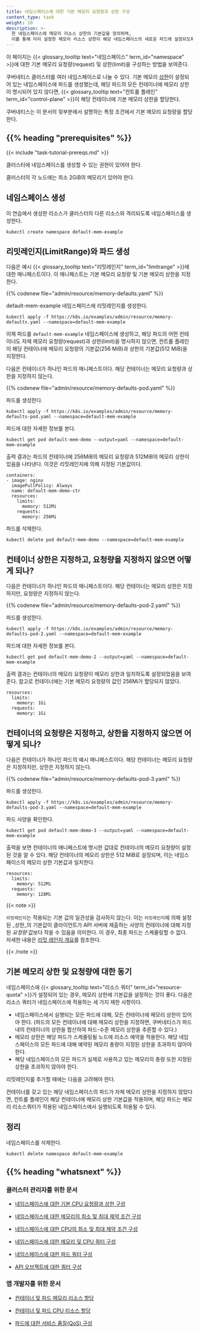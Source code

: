 ```yaml
---
title: 네임스페이스에 대한 기본 메모리 요청량과 상한 구성
content_type: task
weight: 10
description: >-
  한 네임스페이스에 메모리 리소스 상한의 기본값을 정의하며, 
  이를 통해 미리 설정한 메모리 리소스 상한이 해당 네임스페이스의 새로운 파드에 설정되도록 한다.
---
```


<!-- overview -->

이 페이지는 {{< glossary_tooltip text="네임스페이스" term_id="namespace" >}}에 대한 
기본 메모리 요청량(request) 및 상한(limit)을 구성하는 방법을 보여준다.

쿠버네티스 클러스터를 여러 네임스페이스로 나눌 수 있다. 
기본 메모리 [상한](/ko/docs/concepts/configuration/manage-resources-containers/#요청-및-제한)이 
설정되어 있는 네임스페이스에 파드를 생성했는데, 
해당 파드의 모든 컨테이너에 메모리 상한이 명시되어 있지 않다면, 
{{< glossary_tooltip text="컨트롤 플레인" term_id="control-plane" >}}이 
해당 컨테이너에 
기본 메모리 상한을 할당한다.

쿠버네티스는 이 문서의 뒷부분에서 설명하는 특정 조건에서 기본 메모리 요청량을 할당한다.




## {{% heading "prerequisites" %}}


{{< include "task-tutorial-prereqs.md" >}}

클러스터에 네임스페이스를 생성할 수 있는 권한이 있어야 한다.

클러스터의 각 노드에는 최소 2GiB의 메모리가 있어야 한다.



<!-- steps -->

## 네임스페이스 생성

이 연습에서 생성한 리소스가 클러스터의 다른 리소스와
격리되도록 네임스페이스를 생성한다.

```shell
kubectl create namespace default-mem-example
```

## 리밋레인지(LimitRange)와 파드 생성

다음은 예시 {{< glossary_tooltip text="리밋레인지" term_id="limitrange" >}}에 대한 매니페스트이다.
이 매니페스트는 기본 메모리 요청량 및 
기본 메모리 상한을 지정한다.

{{% codenew file="admin/resource/memory-defaults.yaml" %}}

default-mem-example 네임스페이스에 리밋레인지를 생성한다.

```shell
kubectl apply -f https://k8s.io/examples/admin/resource/memory-defaults.yaml --namespace=default-mem-example
```

이제 파드를 `default-mem-example` 네임스페이스에 생성하고, 
해당 파드의 어떤 컨테이너도 자체 메모리 요청량(request)과 상한(limit)을 명시하지 않으면, 
컨트롤 플레인이 해당 컨테이너에 메모리 요청량의 기본값(256 MiB)과 
상한의 기본값(512 MiB)을 지정한다.


다음은 컨테이너가 하나인 파드의 매니페스트이다. 
해당 컨테이너는 메모리 요청량과 상한을 지정하지 않는다.

{{% codenew file="admin/resource/memory-defaults-pod.yaml" %}}

파드를 생성한다.

```shell
kubectl apply -f https://k8s.io/examples/admin/resource/memory-defaults-pod.yaml --namespace=default-mem-example
```

파드에 대한 자세한 정보를 본다.

```shell
kubectl get pod default-mem-demo --output=yaml --namespace=default-mem-example
```

출력 결과는 파드의 컨테이너에 256MiB의 메모리 요청량과
512MiB의 메모리 상한이 있음을 나타낸다. 이것은 리밋레인지에 의해 지정된 기본값이다.

```shell
containers:
- image: nginx
  imagePullPolicy: Always
  name: default-mem-demo-ctr
  resources:
    limits:
      memory: 512Mi
    requests:
      memory: 256Mi
```

파드를 삭제한다.

```shell
kubectl delete pod default-mem-demo --namespace=default-mem-example
```

## 컨테이너 상한은 지정하고, 요청량을 지정하지 않으면 어떻게 되나?

다음은 컨테이너가 하나인 파드의 매니페스트이다. 
해당 컨테이너는 메모리 상한은 지정하지만, 요청량은 지정하지 않는다.

{{% codenew file="admin/resource/memory-defaults-pod-2.yaml" %}}

파드를 생성한다.


```shell
kubectl apply -f https://k8s.io/examples/admin/resource/memory-defaults-pod-2.yaml --namespace=default-mem-example
```

파드에 대한 자세한 정보를 본다.

```shell
kubectl get pod default-mem-demo-2 --output=yaml --namespace=default-mem-example
```

출력 결과는 컨테이너의 메모리 요청량이 메모리 상한과 일치하도록 설정되었음을 보여준다.
참고로 컨테이너에는 기본 메모리 요청량의 값인 256Mi가 할당되지 않았다.

```
resources:
  limits:
    memory: 1Gi
  requests:
    memory: 1Gi
```

## 컨테이너의 요청량은 지정하고, 상한을 지정하지 않으면 어떻게 되나?

다음은 컨테이너가 하나인 파드의 예시 매니페스트이다. 
해당 컨테이너는 메모리 요청량은 지정하지만, 상한은 지정하지 않는다.

{{% codenew file="admin/resource/memory-defaults-pod-3.yaml" %}}

파드를 생성한다.

```shell
kubectl apply -f https://k8s.io/examples/admin/resource/memory-defaults-pod-3.yaml --namespace=default-mem-example
```

파드 사양을 확인한다.

```shell
kubectl get pod default-mem-demo-3 --output=yaml --namespace=default-mem-example
```

출력을 보면 컨테이너의 매니페스트에 명시한 값대로 컨테이너의 메모리 요청량이 설정된 것을 알 수 있다.
해당 컨테이너의 메모리 상한은 512 MiB로 설정되며, 
이는 네임스페이스의 메모리 상한 기본값과 일치한다.

```
resources:
  limits:
    memory: 512Mi
  requests:
    memory: 128Mi
```

{{< note >}}

`리밋레인지`는 적용되는 기본 값의 일관성을 검사하지 않는다. 이는 `리밋레인지`에 의해 설정된 _상한_의 기본값이 클라이언트가 API 서버에 제출하는 사양의 컨테이너에 대해 지정된 _요청량_ 값보다 작을 수 있음을 의미한다. 이 경우, 최종 파드는 스케줄링할 수 없다.
자세한 내용은 [리밋 레인지 개요](/ko/docs/concepts/policy/limit-range/#constraints-on-resource-limits-and-requests)를 참조한다.

{{< /note >}}


## 기본 메모리 상한 및 요청량에 대한 동기

네임스페이스에 {{< glossary_tooltip text="리소스 쿼터" term_id="resource-quota" >}}가 
설정되어 있는 경우,
메모리 상한에 기본값을 설정하는 것이 좋다.
다음은 리소스 쿼터가 네임스페이스에 적용하는 세 가지 제한 사항이다.

* 네임스페이스에서 실행되는 모든 파드에 대해, 모든 컨테이너에 메모리 상한이 있어야 한다.
  (파드의 모든 컨테이너에 대해 메모리 상한을 지정하면, 
  쿠버네티스가 파드 내의 컨테이너의 상한을 합산하여 파드-수준 메모리 상한을 추론할 수 있다.)
* 메모리 상한은 해당 파드가 스케줄링될 노드에 리소스 예약을 적용한다.
  해당 네임스페이스의 모든 파드에 대해 예약된 메모리 총량이 지정된 상한을 초과하지 않아야 한다.
* 해당 네임스페이스의 모든 파드가 실제로 사용하고 있는 메모리의 총량 또한 지정된 상한을 초과하지 않아야 한다.

리밋레인지를 추가할 때에는 다음을 고려해야 한다.

컨테이너를 갖고 있는 해당 네임스페이스의 파드가 자체 메모리 상한을 지정하지 않았다면, 
컨트롤 플레인이 해당 컨테이너에 메모리 상한 기본값을 적용하며, 
해당 파드는 메모리 리소스쿼터가 적용된 네임스페이스에서 실행되도록 허용될 수 있다.

## 정리

네임스페이스를 삭제한다.

```shell
kubectl delete namespace default-mem-example
```



## {{% heading "whatsnext" %}}


### 클러스터 관리자를 위한 문서

* [네임스페이스에 대한 기본 CPU 요청량과 상한 구성](/ko/docs/tasks/administer-cluster/manage-resources/cpu-default-namespace/)

* [네임스페이스에 대한 메모리의 최소 및 최대 제약 조건 구성](/ko/docs/tasks/administer-cluster/manage-resources/memory-constraint-namespace/)

* [네임스페이스에 대한 CPU의 최소 및 최대 제약 조건 구성](/ko/docs/tasks/administer-cluster/manage-resources/cpu-constraint-namespace/)

* [네임스페이스에 대한 메모리 및 CPU 쿼터 구성](/ko/docs/tasks/administer-cluster/manage-resources/quota-memory-cpu-namespace/)

* [네임스페이스에 대한 파드 쿼터 구성](/ko/docs/tasks/administer-cluster/manage-resources/quota-pod-namespace/)

* [API 오브젝트에 대한 쿼터 구성](/docs/tasks/administer-cluster/quota-api-object/)

### 앱 개발자를 위한 문서

* [컨테이너 및 파드 메모리 리소스 할당](/ko/docs/tasks/configure-pod-container/assign-memory-resource/)

* [컨테이너 및 파드 CPU 리소스 할당](/ko/docs/tasks/configure-pod-container/assign-cpu-resource/)

* [파드에 대한 서비스 품질(QoS) 구성](/ko/docs/tasks/configure-pod-container/quality-service-pod/)
